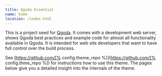 ```yaml
---
title: Qgoda Essential
name: home
location: /index.html
---
```

This is a project seed for [Qgoda](http://www.qgoda.net/).  It comes with
a development web server, shows Qgoda best practices and example code for
almost all functionality available in Qgoda.  It is intended for web site
developers that want to have full control over the build process.

See [https://github.com/[% config.theme_repo %]](https://github.com/[% config.thme_repo %])
for instructions how to use this theme. The pages below give you a detailed
insight into the internals of the theme.
